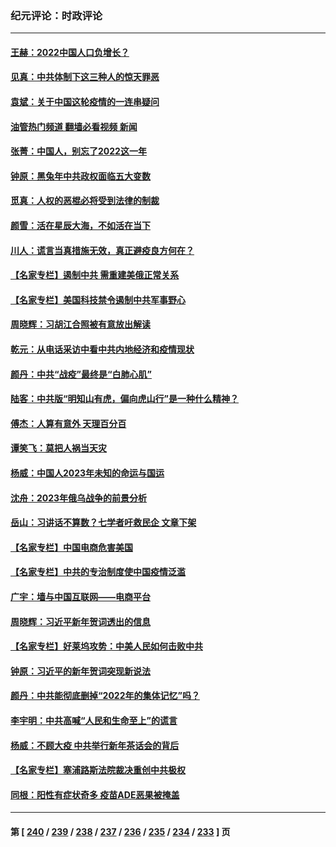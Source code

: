 ### 纪元评论：时政评论
---
#### [王赫：2022中国人口负增长？](../../pages/nsc1025/n13898443.md?01040330) 
#### [见真：中共体制下这三种人的惊天罪恶](../../pages/nsc1025/n13898421.md?01040330) 
#### [袁斌：关于中国这轮疫情的一连串疑问](../../pages/nsc1025/n13898302.md?01040330) 
#### [油管热门频道 翻墙必看视频 新闻](ok?01040330)
#### [张菁：中国人，别忘了2022这一年](../../pages/nsc1025/n13898218.md?01040330) 
#### [钟原：黑兔年中共政权面临五大变数](../../pages/nsc1025/n13898217.md?01040330) 
#### [觅真：人权的恶棍必将受到法律的制裁](../../pages/nsc1025/n13898213.md?01040330) 
#### [颜雪：活在星辰大海，不如活在当下](../../pages/nsc1025/n13898181.md?01040330) 
#### [川人：谎言当真措施无效，真正避疫良方何在？](../../pages/nsc1025/n13898158.md?01040330) 
#### [【名家专栏】遏制中共 需重建美俄正常关系](../../pages/nsc1025/n13897979.md?01040330) 
#### [【名家专栏】美国科技禁令遏制中共军事野心](../../pages/nsc1025/n13896442.md?01040330) 
#### [周晓辉：习胡江合照被有意放出解读](../../pages/nsc1025/n13898055.md?01040330) 
#### [乾元：从电话采访中看中共内地经济和疫情现状](../../pages/nsc1025/n13898064.md?01040330) 
#### [颜丹：中共“战疫”最终是“白肺心肌”](../../pages/nsc1025/n13898047.md?01040330) 
#### [陆客：中共版“明知山有虎，偏向虎山行”是一种什么精神？](../../pages/nsc1025/n13897809.md?01040330) 
#### [傅杰：人算有意外 天理百分百](../../pages/nsc1025/n13897774.md?01040330) 
#### [谭笑飞：莫把人祸当天灾](../../pages/nsc1025/n13897747.md?01040330) 
#### [杨威：中国人2023年未知的命运与国运](../../pages/nsc1025/n13897508.md?01040330) 
#### [沈舟：2023年俄乌战争的前景分析](../../pages/nsc1025/n13897273.md?01040330) 
#### [岳山：习讲话不算数？七学者吁救民企 文章下架](../../pages/nsc1025/n13897095.md?01040330) 
#### [【名家专栏】中国电商危害美国](../../pages/nsc1025/n13896424.md?01040330) 
#### [【名家专栏】中共的专治制度使中国疫情泛滥](../../pages/nsc1025/n13896759.md?01040330) 
#### [广宇：墙与中国互联网——电商平台](../../pages/nsc1025/n13897053.md?01040330) 
#### [周晓辉：习近平新年贺词透出的信息](../../pages/nsc1025/n13896534.md?01040330) 
#### [【名家专栏】好莱坞攻势：中美人民如何击败中共](../../pages/nsc1025/n13894796.md?01040330) 
#### [钟原：习近平的新年贺词突现新说法](../../pages/nsc1025/n13896547.md?01040330) 
#### [颜丹：中共能彻底删掉“2022年的集体记忆”吗？](../../pages/nsc1025/n13896521.md?01040330) 
#### [李宇明：中共高喊“人民和生命至上”的谎言](../../pages/nsc1025/n13896499.md?01040330) 
#### [杨威：不顾大疫 中共举行新年茶话会的背后](../../pages/nsc1025/n13895924.md?01040330) 
#### [【名家专栏】塞浦路斯法院裁决重创中共极权](../../pages/nsc1025/n13894783.md?01040330) 
#### [同根：阳性有症状奇多 疫苗ADE恶果被掩盖](../../pages/nsc1025/n13895520.md?01040330) 

---
#### 第 [ [240](./240.md?01040330) / [239](./239.md?01040330) / [238](./238.md?01040330) / [237](./237.md?01040330) / [236](./236.md?01040330) / [235](./235.md?01040330) / [234](./234.md?01040330) / [233](./233.md?01040330) ] 页
